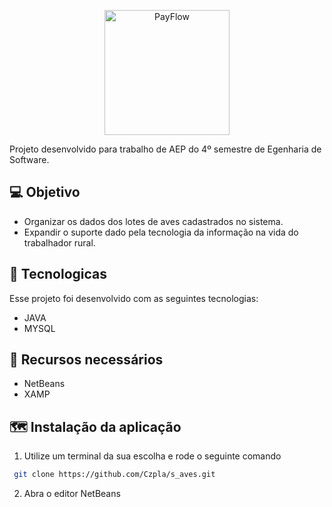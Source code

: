 <p align="center">
  <img alt="PayFlow" src=".github/payflow-logo.png" width="200px">
</p>

Projeto desenvolvido para trabalho de AEP do 4º semestre de Egenharia de Software.

## 💻 Objetivo

 - Organizar os dados dos lotes de aves cadastrados no sistema. 
 - Expandir o suporte dado pela tecnologia da informação na vida do trabalhador rural. 

## 🚀 Tecnologicas

Esse projeto foi desenvolvido com as seguintes tecnologias:

 - JAVA
 - MYSQL

## 📘 Recursos necessários

- NetBeans
- XAMP

## 🗺 Instalação da aplicação

 1. Utilize um terminal da sua escolha e rode o seguinte comando

```bash
 git clone https://github.com/Czpla/s_aves.git
```

2. Abra o editor NetBeans


